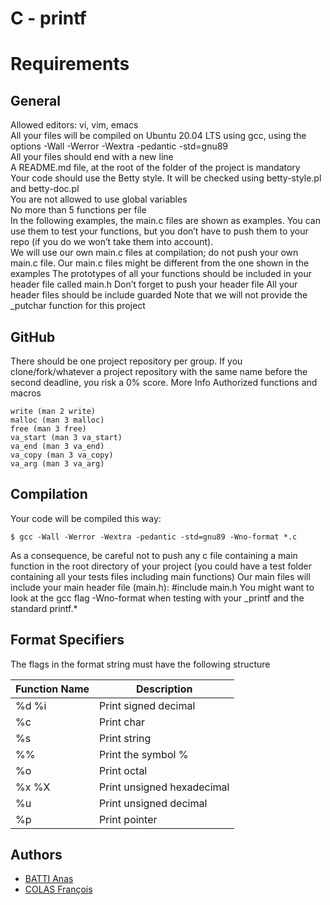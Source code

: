 # C - printf
  
# Requirements

## General

Allowed editors: vi, vim, emacs  
All your files will be compiled on Ubuntu 20.04 LTS using gcc, using the options -Wall -Werror -Wextra -pedantic -std=gnu89  
All your files should end with a new line  
A README.md file, at the root of the folder of the project is mandatory  
Your code should use the Betty style. It will be checked using betty-style.pl and betty-doc.pl  
You are not allowed to use global variables  
No more than 5 functions per file  
In the following examples, the main.c files are shown as examples.
You can use them to test your functions, but you don’t have to push them to your repo (if you do we won’t take them into account).  
We will use our own main.c files at compilation; do not push your own main.c file. Our main.c files might be different from the one shown in the examples
The prototypes of all your functions should be included in your header file called main.h
Don’t forget to push your header file
All your header files should be include guarded
Note that we will not provide the _putchar function for this project

## GitHub

There should be one project repository per group. If you clone/fork/whatever a project repository with the same name before the second deadline, you risk a 0% score.
More Info
Authorized functions and macros

    write (man 2 write)
    malloc (man 3 malloc)
    free (man 3 free)
    va_start (man 3 va_start)
    va_end (man 3 va_end)
    va_copy (man 3 va_copy)
    va_arg (man 3 va_arg)

## Compilation

Your code will be compiled this way:

    $ gcc -Wall -Werror -Wextra -pedantic -std=gnu89 -Wno-format *.c

As a consequence, be careful not to push any c file containing a main function in the root directory of your project (you could have a test folder containing all your tests files including main functions)
Our main files will include your main header file (main.h): #include main.h
You might want to look at the gcc flag -Wno-format when testing with your _printf and the standard printf.*

## Format Specifiers

The flags in the format string must have the following structure

|            Function Name  | Description                                                                |
| ----------------- | ------------------------------------------------------------------ |
| %d %i | Print signed decimal |
| %c | Print char |
| %s | Print string |
| %% | Print the symbol % |
| %o | Print octal |
| %x %X | Print unsigned hexadecimal |
| %u | Print unsigned decimal |
| %p | Print pointer |


## Authors

 - [BATTI Anas](https://github.com/Yazgahar)
 - [COLAS François](https://github.com/fgmcolas)
